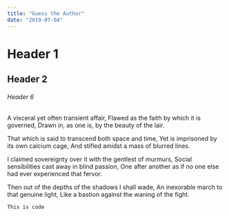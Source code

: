 ```yaml
---
title: "Guess the Author"
date: "2019-07-04"
---
```


# Header 1

## Header 2
###### Header 6

A visceral yet often transient affair,
Flawed as the faith by which it is governed,
Drawn in, as one is, by the beauty of the lair.

That which is said to transcend both space and time,
Yet is imprisoned by its own calcium cage,
And stifled amidst a mass of blurred lines.

I claimed sovereignty over it with the gentlest of murmurs,
Social sensibilities cast away in blind passion,
One after another as if no one else had ever experienced that fervor.

Then out of the depths of the shadows I shall wade,
An inexorable march to that genuine light,
Like a bastion against the waning of the fight.

```This is code```

